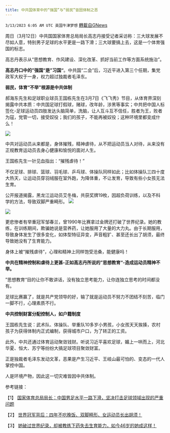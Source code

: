 ```yaml
---
title: 中共国体育中的“强国”与“弱民”皆因体制之恶
---
```

`3/13/2023 6:05 AM UTC 英国牛津梦想` [轉載自GNews](https://gnews.org/articles/1008553)

周日（3月12日）中共国国家体育总局局长高志丹接受记者采访称：三大球发展不尽如人意，特别男子足球的水平更是一路下滑；三大球要搞上去，这是一个体育强国的标志。

高志丹表示从“思想教育、作风建设、深化改革、抓好当前工作等方面系统施治”。

**高志丹口中的”强国“是”习国“**。中共国“二会”后，习近平进入第三个任期，集党政军大权于一身，权力超过独裁者毛泽东。

**弱民，体育“不举”根源是中共体制**

郝海东先生和足球职业球员王国栋先生在3月7日《飞飞秀》节目，从体育界深刻揭露中共本质：中共国足球打假球，赌球，改年龄，涉黑等事实；中共把中国人标签化-足球运动员四肢发达头脑简单，洗脑，让人互斗互不信任，胜者为王，败者为寇，党管一切，接受奴役；我们的孩子，不能再被奴役；这种环境里都变成什么！


![](https://i.imgur.com/9dEhd7M.png)


中共对运动员从来都是，身体摧残，精神虐待，从不把运动员当人对待，从来没有正规教育运动员去身心健康和愉悦的面对人生。

王国栋先生一针见血指出：“摧残虐待！”

不仅足球、排球、篮球、羽毛球、乒乓球、体操队同样如此；比如体操队三四十度大热天，让运动员穿羽绒服在室外跑，为降体重，不让发育，导致有些小女孩无法生育。

公开报道揭露，黑龙江运动员艾冬梅，共获奖牌19枚，因超负荷训练，以及不科学的方法，导致双脚严重畸形。
![](https://i.imgur.com/zFOLV0u.png)


![](https://i.imgur.com/XR4SAtr.png)


更悲惨者有举重冠军邹春兰，曾1990年比赛拿过金牌还打破了世界纪录。她的教练，在训练期间，欺骗她说是营养药，让她服用了大量的大力丸。由于长期服用，导致身体发生了很多变化，如体型特征异变，声音粗犷、甚至还长出了胡须，最终导致她没有了生育能力。

身体上被“摧残虐待”，心理和精神上同样饱受沧桑，能健康吗！

**中共在精神控制和虐待上更甚-正如高志丹所说的”思想教育“-造成运动员精神不举。**

”思想教育“目的让你不敢讲话，没有独立思考能力，让你连独立思考的时间都没有。

足球比赛赢了，就是共产党领导的好，输了就是运动员不努力不团结不刻苦，临门一脚不行，心理素质不行。

**中共控制财富分配控制人，如户籍制度**

王国栋先生说：武术队、体操队、举重队10多岁小男孩，小女孩天天挨揍，农村孩子为获得体制内正式编制，获得城市户口，为了转正的工资。

此外，中共还通过体育运动聚敛钱财。听说习近平喜欢足球，媚上一哄而上，河北华夏、恒大、苏宁等纷纷大搞足球项目聚敛财富。

正是独裁者毛泽东发动文革，恶果是产生习近平、王岐山最可怕的、变态的一代人掌控中国。

人是环境产物，因此这一切灾难皆因中共体制。

参考链接：

【1】 [国家体育总局局长：中国男足水平一路下滑，坚决打击足球领域出现的严重问题
](https://wallstreetcn.com/charts/41953498
)

【2】 [世界冠军背后：四年不吃晚饭、双脚畸形、女运动员长出胡须！
](https://ishare.ifeng.com/c/s/v002SxCpidsJdQssf0pTjIg-_okZXzN7--RkjSyI-_UIEYltC0__
)

【3】 [她破过世界纪录，却被教练下药失去生育能力，如今46岁的她成这样！ ](https://www.sohu.com/a/651602396_121633874?scm=1102.xchannel:325:100002.0.6.0&spm=smpc.channel_248.block3_308_NDdFbm_1_fd.1.1678348800010DA5oXoZ_324 )
